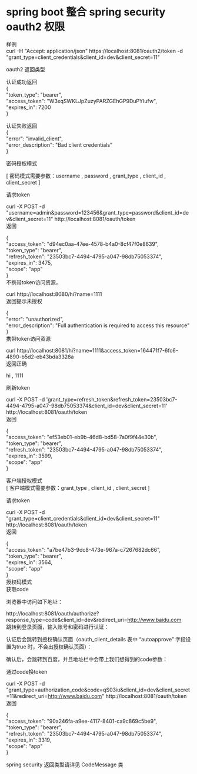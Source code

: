 # spring boot 整合 spring security oauth2 权限

样例  
curl -H "Accept: application/json" https://localhost:8081/oauth2/token  -d "grant_type=client_credentials&client_id=dev&client_secret=11"  

oauth2 返回类型

认证成功返回  
{  
 "token_type": "bearer",  
 "access_token": "W3xqSWKLJpZuzyPARZGEhGP9DuPYIufw",  
 "expires_in": 7200  
}  

认证失败返回  
{  
  "error": "invalid_client",  
  "error_description": "Bad client credentials"  
}


密码授权模式  

[ 密码模式需要参数：username , password , grant_type , client_id , client_secret ]  

请求token  

curl -X POST -d "username=admin&password=123456&grant_type=password&client_id=dev&client_secret=11" http://localhost:8081/oauth/token  
返回  

{  
    "access_token": "d94ec0aa-47ee-4578-b4a0-8cf47f0e8639",  
    "token_type": "bearer",  
    "refresh_token": "23503bc7-4494-4795-a047-98db75053374",  
    "expires_in": 3475,  
    "scope": "app"  
}  
不携带token访问资源，  

curl http://localhost:8080/hi\?name\=1111  
返回提示未授权  

{  
    "error": "unauthorized",  
    "error_description": "Full authentication is required to access this resource"  
}  
携带token访问资源  

curl http://localhost:8081/hi\?name\=1111\&access_token\=164471f7-6fc6-4890-b5d2-eb43bda3328a  
返回正确  

hi , 1111  

刷新token  

curl  -X POST -d 'grant_type=refresh_token&refresh_token=23503bc7-4494-4795-a047-98db75053374&client_id=dev&client_secret=11' http://localhost:8081/oauth/token  
返回  

{  
    "access_token": "ef53eb01-eb9b-46d8-bd58-7a0f9f44e30b",  
    "token_type": "bearer",  
    "refresh_token": "23503bc7-4494-4795-a047-98db75053374",  
    "expires_in": 3599,  
    "scope": "app"  
}  

客户端授权模式  
[ 客户端模式需要参数：grant_type , client_id , client_secret ]  

请求token  

curl -X POST -d "grant_type=client_credentials&client_id=dev&client_secret=11" http://localhost:8081/oauth/token  
返回  

{  
    "access_token": "a7be47b3-9dc8-473e-967a-c7267682dc66",  
    "token_type": "bearer",  
    "expires_in": 3564,  
    "scope": "app"  
}  
授权码模式  
获取code  

浏览器中访问如下地址：  

http://localhost:8081/oauth/authorize?response_type=code&client_id=dev&redirect_uri=http://www.baidu.com  
跳转到登录页面，输入账号和密码进行认证：  



认证后会跳转到授权确认页面（oauth_client_details 表中 “autoapprove” 字段设置为true 时，不会出授权确认页面）：  



确认后，会跳转到百度，并且地址栏中会带上我们想得到的code参数：  



通过code换token  

curl -X POST -d "grant_type=authorization_code&code=qS03iu&client_id=dev&client_secret=11&redirect_uri=http://www.baidu.com"   http://localhost:8081/oauth/token  
返回  
 
{  
    "access_token": "90a246fa-a9ee-4117-8401-ca9c869c5be9",  
    "token_type": "bearer",  
    "refresh_token": "23503bc7-4494-4795-a047-98db75053374",  
    "expires_in": 3319,  
    "scope": "app"  
}  

spring security 返回类型请详见 CodeMessage 类  
